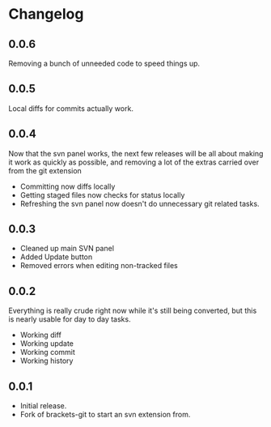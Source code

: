 # Changelog

## 0.0.6
Removing a bunch of unneeded code to speed things up. 

## 0.0.5
Local diffs for commits actually work. 

## 0.0.4
Now that the svn panel works, the next few releases will be all about making it work as quickly as possible, and removing a lot of the extras carried over from the git extension

* Committing now diffs locally
* Getting staged files now checks for status locally
* Refreshing the svn panel now doesn't do unnecessary git related tasks.

## 0.0.3

* Cleaned up main SVN panel
* Added Update button
* Removed errors when editing non-tracked files

## 0.0.2
Everything is really crude right now while it's still being converted, but this is nearly usable for day to day tasks.

* Working diff
* Working update
* Working commit
* Working history


## 0.0.1
* Initial release.
* Fork of brackets-git to start an svn extension from.
